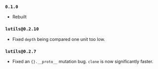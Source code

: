 ### `0.1.0`
- Rebuilt

### `lutils@0.2.10`
- Fixed `depth` being compared one unit too low.

### `lutils@0.2.7`
- Fixed an `{}.__proto__` mutation bug. `clone` is now significantly faster.
